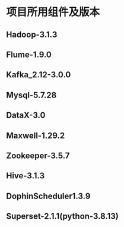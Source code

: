 # 项目所用组件及版本

## Hadoop-3.1.3
## Flume-1.9.0
## Kafka_2.12-3.0.0
## Mysql-5.7.28
## DataX-3.0
## Maxwell-1.29.2
## Zookeeper-3.5.7
## Hive-3.1.3
## DophinScheduler1.3.9
## Superset-2.1.1(python-3.8.13)
